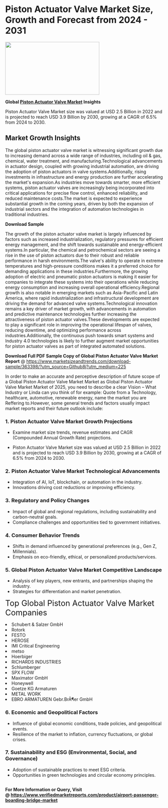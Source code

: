<H1>Piston Actuator Valve Market Size, Growth and Forecast from 2024 - 2031</H1><img class="aligncenter size-medium wp-image-584254" src="https://thirdeyenews.in/wp-content/uploads/2024/09/Global-Market-Research-300x168.jpeg" alt="" width="300" height="168" /><p><strong>Global&nbsp;<a href="https://www.marketsizeandtrends.com/download-sample/363398/?utm_source=Github8j?utm_medium=225">Piston Actuator Valve Market</a> Insights</strong></p><p>Piston Actuator Valve Market size was valued at USD 2.5 Billion in 2022 and is projected to reach USD 3.9 Billion by 2030, growing at a CAGR of 6.5% from 2024 to 2030.</p><p><h2>Market Growth Insights</h2> <p>The global piston actuator valve market is witnessing significant growth due to increasing demand across a wide range of industries, including oil & gas, chemical, water treatment, and manufacturing.Technological advancements in actuator design, coupled with growing industrial automation, are driving the adoption of piston actuators in valve systems.Additionally, rising investments in infrastructure and energy production are further accelerating the market's expansion.As industries move towards smarter, more efficient systems, piston actuator valves are increasingly being incorporated into critical applications for precise flow control, enhanced reliability, and reduced maintenance costs.The market is expected to experience substantial growth in the coming years, driven by both the expansion of industrial sectors and the integration of automation technologies in traditional industries.</p> <p><strong>Download Sample</strong></p> <p>The growth of the piston actuator valve market is largely influenced by factors such as increased industrialization, regulatory pressures for efficient energy management, and the shift towards sustainable and energy-efficient systems.In particular, the chemical and petrochemical sectors are seeing a rise in the use of piston actuators due to their robust and reliable performance in harsh environments.The valve's ability to operate in extreme temperatures and high-pressure conditions makes it a preferred choice for demanding applications in these industries.Furthermore, the growing adoption of electric and pneumatic piston actuators is making it easier for companies to integrate these systems into their operations while reducing energy consumption and increasing overall operational efficiency.Regional growth is also notable in emerging markets such as Asia-Pacific and Latin America, where rapid industrialization and infrastructural development are driving the demand for advanced valve systems.Technological innovation remains a key driver of market growth, with advancements in automation and predictive maintenance technologies further increasing the attractiveness of piston actuator valves.These developments are expected to play a significant role in improving the operational lifespan of valves, reducing downtime, and optimizing performance across industries.Additionally, the continuous push towards smart systems and Industry 4.0 technologies is likely to further augment market opportunities for piston actuator valves as part of integrated automated solutions.<p><span class=""><strong>Download Full PDF Sample Copy of Global Piston Actuator Valve Market Report</strong> @ <a href="https://www.marketsizeandtrends.com/download-sample/363398/?utm_source=Github8j?utm_medium=225" target="_blank">https://www.marketsizeandtrends.com/download-sample/363398/?utm_source=Github8j?utm_medium=225</a></span></p><p>In order to make an accurate and perceptive description of future scope of a Global&nbsp;Piston Actuator Valve Market Market as Global&nbsp;Piston Actuator Valve Market Market of 2025, you need to describe a clear Vision &ndash; What Industry or Linda can you think of for example: Quote from a Technology, healthcare, automotive, renewable energy, name the market you are Reffering to.However, some general trends and factors usually impact market reports and their future outlook include:</p><h3>1.&nbsp;<strong>Piston Actuator Valve Market Growth Projections</strong></h3><ul><li>Examine market size trends, revenue estimates and CAGR (Compounded Annual Growth Rate) projections.</li><li><p>Piston Actuator Valve Market size was valued at USD 2.5 Billion in 2022 and is projected to reach USD 3.9 Billion by 2030, growing at a CAGR of 6.5% from 2024 to 2030.</p></li></ul><h3>2.&nbsp;<strong>Piston Actuator Valve Market Technological Advancements</strong></h3><ul><li>Integration of AI, IoT, blockchain, or automation in the industry.</li><li>Innovations driving cost reductions or improving efficiency.</li></ul><h3>3.&nbsp;<strong>Regulatory and Policy Changes</strong></h3><ul><li>Impact of global and regional regulations, including sustainability and carbon-neutral goals.</li><li>Compliance challenges and opportunities tied to government initiatives.</li></ul><h3>4.&nbsp;<strong>Consumer Behavior Trends</strong></h3><ul><li>Shifts in demand influenced by generational preferences (e.g., Gen Z, Millennials).</li><li>Emphasis on eco-friendly, ethical, or personalized products/services.</li></ul><h3>5.&nbsp;<strong>Global Piston Actuator Valve Market Competitive Landscape</strong></h3><ul><li>Analysis of key players, new entrants, and partnerships shaping the industry.</li><li>Strategies for differentiation and market penetration.</li></ul><p data-pm-slice="1 1 []"><span style="color: inherit; font-family: inherit; font-size: 25px;">Top Global Piston Actuator Valve Market Companies</span></p><div class="" data-test-id=""><p><li>Schubert & Salzer GmbH</li><li> Rotork</li><li> FESTO</li><li> HEROSE</li><li> IMI Critical Engineering</li><li> metso</li><li> Hoerbiger</li><li> RICHARDS INDUSTRIES</li><li> Schlumberger</li><li> SPX FLOW</li><li> Maximator GmbH</li><li> Honeywell</li><li> Goetze KG Armaturen</li><li> METAL WORK</li><li> EBRO ARMATUREN Gebr.BrÃ¶er GmbH</li></p></div><h3>6.&nbsp;<strong>Economic and Geopolitical Factors</strong></h3><ul><li>Influence of global economic conditions, trade policies, and geopolitical events.</li><li>Resilience of the market to inflation, currency fluctuations, or global crises.</li></ul><h3>7.&nbsp;<strong>Sustainability and ESG (Environmental, Social, and Governance)</strong></h3><ul><li>Adoption of sustainable practices to meet ESG criteria.</li><li>Opportunities in green technologies and circular economy principles.</li></ul><h2><strong style="font-size: 14px;">For More Information or Query, Visit @&nbsp;</strong><a style="background-color: #ffffff; font-size: 14px;" href="https://www.marketsizeandtrends.com/report/piston-actuator-valve-market/" target="_blank">https://www.verifiedmarketreports.com/product/airport-passenger-boarding-bridge-market</a></h2>